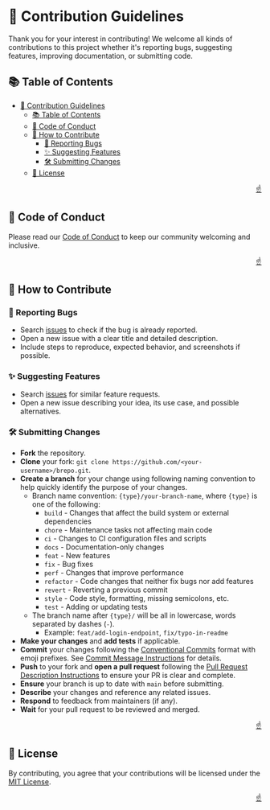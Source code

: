 <!-- markdownlint-disable MD033 MD041 -->

<a id="top"></a>

# 🤝 Contribution Guidelines

Thank you for your interest in contributing! We welcome all kinds of contributions to this project whether it's reporting bugs, suggesting features, improving documentation, or submitting code.

## 📚 Table of Contents

- [🤝 Contribution Guidelines](#-contribution-guidelines)
  - [📚 Table of Contents](#-table-of-contents)
  - [📜 Code of Conduct](#-code-of-conduct)
  - [📝 How to Contribute](#-how-to-contribute)
    - [🐛 Reporting Bugs](#-reporting-bugs)
    - [✨ Suggesting Features](#-suggesting-features)
    - [🛠️ Submitting Changes](#️-submitting-changes)
  - [📜 License](#-license)

<p align="right"><a href="#top">☝️</a></p>

## 📜 Code of Conduct

Please read our [Code of Conduct](CODE-OF-CONDUCT.md) to keep our community welcoming and inclusive.

<p align="right"><a href="#top">☝️</a></p>

## 📝 How to Contribute

### 🐛 Reporting Bugs

- Search [issues](https://github.com/imfsiddiqui/brepo/issues) to check if the bug is already reported.
- Open a new issue with a clear title and detailed description.
- Include steps to reproduce, expected behavior, and screenshots if possible.

### ✨ Suggesting Features

- Search [issues](https://github.com/imfsiddiqui/brepo/issues) for similar feature requests.
- Open a new issue describing your idea, its use case, and possible alternatives.

### 🛠️ Submitting Changes

- **Fork** the repository.
- **Clone** your fork: `git clone https://github.com/<your-username>/brepo.git`.
- **Create a branch** for your change using following naming convention to help quickly identify the purpose of your changes.
  - Branch name convention: `{type}/your-branch-name`, where `{type}` is one of the following:
    - `build` - Changes that affect the build system or external dependencies
    - `chore` - Maintenance tasks not affecting main code
    - `ci` - Changes to CI configuration files and scripts
    - `docs` - Documentation-only changes
    - `feat` - New features
    - `fix` - Bug fixes
    - `perf` - Changes that improve performance
    - `refactor` - Code changes that neither fix bugs nor add features
    - `revert` - Reverting a previous commit
    - `style` - Code style, formatting, missing semicolons, etc.
    - `test` - Adding or updating tests
  - The branch name after `{type}/` will be all in lowercase, words separated by dashes (`-`).  
    - Example: `feat/add-login-endpoint`, `fix/typo-in-readme`
- **Make your changes** and **add tests** if applicable.
- **Commit** your changes following the [Conventional Commits](https://www.conventionalcommits.org/) format with emoji prefixes. See [Commit Message Instructions](/.github/copilot/commit-message-instructions.md) for details.
- **Push** to your fork and **open a pull request** following the [Pull Request Description Instructions](/.github/copilot/pull-request-description-instructions.md) to ensure your PR is clear and complete.
- **Ensure** your branch is up to date with `main` before submitting.
- **Describe** your changes and reference any related issues.
- **Respond** to feedback from maintainers (if any).
- **Wait** for your pull request to be reviewed and merged.

<p align="right"><a href="#top">☝️</a></p>

## 📜 License

By contributing, you agree that your contributions will be licensed under the [MIT License](https://github.com/imfsiddiqui/brepo/blob/main/LICENSE.md).

<p align="right"><a href="#top">☝️</a></p>

